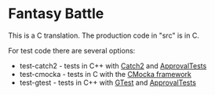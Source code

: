 Fantasy Battle
==============

This is a C translation. The production code in "src" is in C.

For test code there are several options: 

* test-catch2 - tests in C++ with [Catch2](https://github.com/catchorg/Catch2) and [ApprovalTests](https://github.com/approvals/approvaltests.cpp)
* test-cmocka - tests in C with the [CMocka framework](https://api.cmocka.org/)
* test-gtest - tests in C++ with [GTest](https://github.com/google/googletest) and [ApprovalTests](https://github.com/approvals/approvaltests.cpp)
